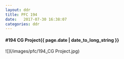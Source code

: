 ```yaml
---
layout: ddr
title: PFC 194
date:   2017-07-30 16:38:07
categories: ddr
---
```


#### **#194** CG Project<span class="pull-right">{{ page.date | date_to_long_string }}</span>
![](/images/pfc/194_CG Project.jpg)
